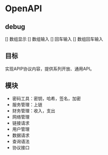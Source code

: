 # OpenAPI

## debug

[] 数组显示
[] 数组输入
[] 回车输入
[] 数组回车输入

## 目标
实现APIP协议内容，提供系列开放、通用API。

## 模块

* 密码工具：密钥，哈希，签名，加密
* 服务管理：上链
* 财务管理：收入，支出
* 网络管理
* 链接请求
* 用户管理
* 数据请求
* 查询语法
* 协议接口
